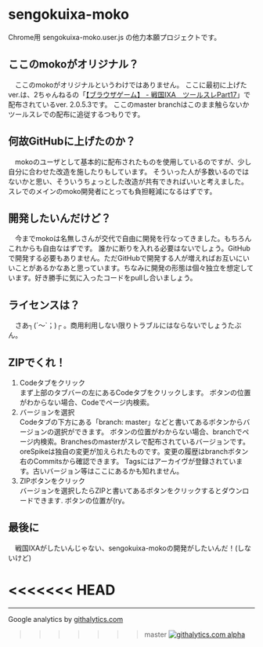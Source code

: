 # sengokuixa-moko

Chrome用 sengokuixa-moko.user.js の他力本願プロジェクトです。

## ここのmokoがオリジナル？
　ここのmokoがオリジナルというわけではありません。
ここに最初に上げたver.は、2ちゃんねるの「[【ブラウザゲーム】 - 戦国IXA　ツールスレPart17](http://uni.2ch.net/test/read.cgi/gameswf/1363008954/l50)」で配布されているver. 2.0.5.3です。
ここのmaster branchはこのまま触らないかツールスレでの配布に追従するつもりです。

## 何故GitHubに上げたのか？
　mokoのユーザとして基本的に配布されたものを使用しているのですが、少し自分に合わせた改造を施したりもしています。
そういった人が多数いるのではないかと思い、そういうちょっとした改造が共有できればいいと考えました。
スレでのメインのmoko開発者にとっても負担軽減になるはずです。

## 開発したいんだけど？
　今までmokoは名無しさんが交代で自由に開発を行なってきました。もちろんこれからも自由なはずです。
誰かに断りを入れる必要はないでしょう。GitHubで開発する必要もありません。ただGitHubで開発する人が増えればお互いにいいことがあるかなあと思っています。ちなみに開発の形態は個々独立を想定しています。好き勝手に気に入ったコードをpullし合いましょう。

## ライセンスは？
　さあ┐(´～`；)┌ 。商用利用しない限りトラブルにはならないでしょうたぶん。

## ZIPでくれ！
1. Codeタブをクリック  
    まず上部のタブバーの左にあるCodeタブをクリックします。
    ボタンの位置がわからない場合、Codeでページ内検索。
2. バージョンを選択  
    Codeタブの下方にある「branch: master」などと書いてあるボタンからバージョンの選択ができます。
    ボタンの位置がわからない場合、branchでページ内検索。Branchesのmasterがスレで配布されているバージョンです。
    oreSpikeは独自の変更が加えられたものです。変更の履歴はbranchボタン右のCommitsから確認できます。
    Tagsにはアーカイヴが登録されています。古いバージョン等はここにあるかも知れません。
3. ZIPボタンをクリック  
    バージョンを選択したらZIPと書いてあるボタンをクリックするとダウンロードできます.
    ボタンの位置が(ry。

## 最後に
　戦国IXAがしたいんじゃない、sengokuixa-mokoの開発がしたいんだ！(しないけど)

<<<<<<< HEAD
=======
***
Google analytics by [githalytics.com](http://githalytics.com/)
>>>>>>> master
[![githalytics.com alpha](https://cruel-carlota.pagodabox.com/75c1d6e384e20eeb64760642830a5a4e "githalytics.com")](http://githalytics.com/die4game/sengokuixa-moko)